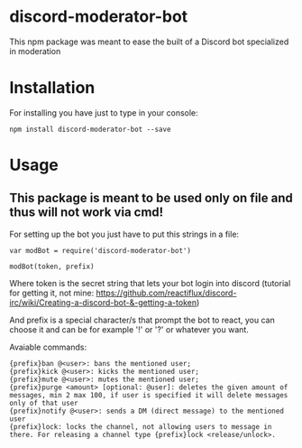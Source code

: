 # discord-moderator-bot

This npm package was meant to ease the built of a Discord bot specialized in moderation

# Installation

For installing you have just to type in your console:
```
npm install discord-moderator-bot --save
```

# Usage

## This package is meant to be used only on file and thus will not work via cmd!

For setting up the bot you just have to put this strings in a file:
```
var modBot = require('discord-moderator-bot')

modBot(token, prefix)
```
Where token is the secret string that lets your bot login into discord (tutorial for getting it, not mine: https://github.com/reactiflux/discord-irc/wiki/Creating-a-discord-bot-&-getting-a-token)

And prefix is a special character/s that prompt the bot to react, you can choose it and can be for example '!' or '?' or whatever you want.

Avaiable commands:
```
{prefix}ban @<user>: bans the mentioned user;
{prefix}kick @<user>: kicks the mentioned user;
{prefix}mute @<user>: mutes the mentioned user;
{prefix}purge <amount> [optional: @user]: deletes the given amount of messages, min 2 max 100, if user is specified it will delete messages only of that user
{prefix}notify @<user>: sends a DM (direct message) to the mentioned user
{prefix}lock: locks the channel, not allowing users to message in there. For releasing a channel type {prefix}lock <release/unlock>.
```